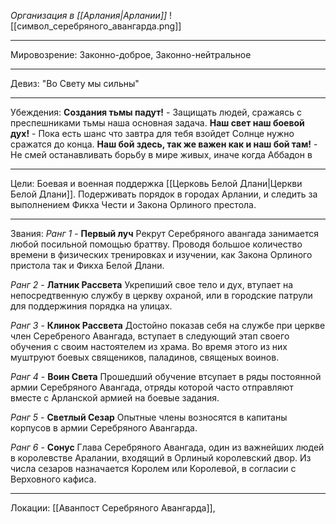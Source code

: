*Организация в [[Арлания|Арлании]]*
![[символ_серебряного_авангарда.png]]
______
Мировозрение: Законно-доброе, Законно-нейтральное 
_____
Девиз: "Во Свету мы сильны"
____
Убеждения: 
	**Создания тьмы падут!** - Защищать людей, сражаясь с преспешниками тьмы наша основная задача.
	**Наш свет наш боевой дух!** - Пока есть шанс что завтра для тебя взойдет Солнце нужно сражатся до конца.
	**Наш бой здесь, так же важен как и наш бой там!** - Не смей останавливать борьбу в мире живых, иначе когда Аббадон в

_______
Цели: Боевая и военная поддержка [[Церковь Белой Длани|Церкви Белой Длани]]. Подерживать порядок в городах Арлании, и следить за выполнением Фикха Чести и Закона Орлиного престола.
______
Звания:
*Ранг 1* - **Первый луч** Рекрут Серебряного авангада занимается любой посильной помощью браттву. Проводя большое количество времени в физических тренировках и изучении, как Закона Орлиного пристола так и Фикха Белой Длани.

*Ранг 2* - **Латник Рассвета** Укрепиший свое тело и дух, втупает на непосредтвенную службу в церкву охраной, или в городские патрули для поддержиния порядка на улицах.  

*Ранг 3* - **Клинок Рассвета** Достойно показав себя на службе при церкве член Серебреного Авангада, вступает в следующий этап своего обучения с своим настоятелем из храма. Во время этого из них муштруют боевых священиков, паладинов, священых воинов.

*Ранг 4* - **Воин Света** Прошедший обучение втсупает в ряды постоянной армии Серебряного Авангада, отряды которой часто отправляют вместе с Арланской армией на боевые задания.

*Ранг 5* - **Светлый Сезар** Опытные члены возносятся в капитаны корпусов в армии Серебряного Авангарда.

*Ранг 6* - **Сонус** Глава Серебряного Авангада, один из важнейших людей в королевстве Аралании, входящий в Орлиный королевский двор. Из числа сезаров назначается Королем или Королевой, в согласии с Верховного кафиса.

______
Локации: [[Аванпост Серебряного Авангарда]], 


